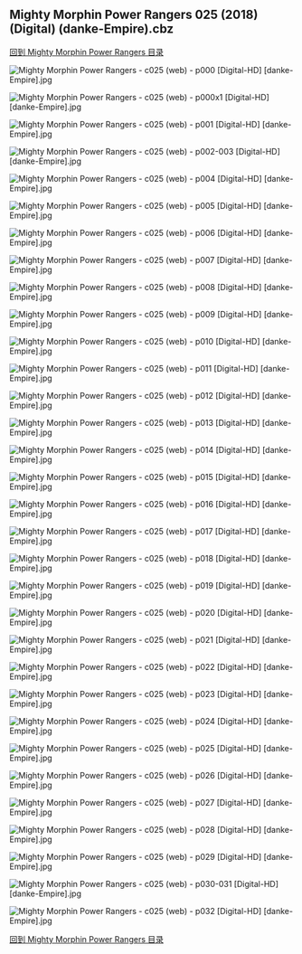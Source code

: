 ## Mighty Morphin Power Rangers 025 (2018) (Digital) (danke-Empire).cbz


[回到 Mighty Morphin Power Rangers 目录](https://github.com/alicewish/markdown/blob/master/series/Mighty-Morphin-Power-Rangers.md)


![Mighty Morphin Power Rangers - c025 (web) - p000 [Digital-HD] [danke-Empire].jpg](https://wx1.sinaimg.cn/large/6a9fdecagy1fq2bqprhdaj21j82cwe82.jpg)

![Mighty Morphin Power Rangers - c025 (web) - p000x1 [Digital-HD] [danke-Empire].jpg](https://wx1.sinaimg.cn/large/6a9fdecagy1fq2bqwdoylj21j82cwe81.jpg)

![Mighty Morphin Power Rangers - c025 (web) - p001 [Digital-HD] [danke-Empire].jpg](https://wx1.sinaimg.cn/large/6a9fdecagy1fq2br6gt67j21j82cwhdt.jpg)

![Mighty Morphin Power Rangers - c025 (web) - p002-003 [Digital-HD] [danke-Empire].jpg](https://wx1.sinaimg.cn/large/6a9fdecagy1fq2brjbi91j21kw17q7wk.jpg)

![Mighty Morphin Power Rangers - c025 (web) - p004 [Digital-HD] [danke-Empire].jpg](https://wx1.sinaimg.cn/large/6a9fdecagy1fq2brpu9sxj21j82cwb29.jpg)

![Mighty Morphin Power Rangers - c025 (web) - p005 [Digital-HD] [danke-Empire].jpg](https://wx1.sinaimg.cn/large/6a9fdecagy1fq2bruju9sj21j82cwqpw.jpg)

![Mighty Morphin Power Rangers - c025 (web) - p006 [Digital-HD] [danke-Empire].jpg](https://wx1.sinaimg.cn/large/6a9fdecagy1fq2brzujtcj21j82cw7wh.jpg)

![Mighty Morphin Power Rangers - c025 (web) - p007 [Digital-HD] [danke-Empire].jpg](https://wx1.sinaimg.cn/large/6a9fdecagy1fq2bs83z2lj21j82cw7wh.jpg)

![Mighty Morphin Power Rangers - c025 (web) - p008 [Digital-HD] [danke-Empire].jpg](https://wx1.sinaimg.cn/large/6a9fdecagy1fq2bsee9gvj21j82cwb29.jpg)

![Mighty Morphin Power Rangers - c025 (web) - p009 [Digital-HD] [danke-Empire].jpg](https://wx1.sinaimg.cn/large/6a9fdecagy1fq2bskldjaj21j82cw7wh.jpg)

![Mighty Morphin Power Rangers - c025 (web) - p010 [Digital-HD] [danke-Empire].jpg](https://wx1.sinaimg.cn/large/6a9fdecagy1fq2bsr2bzuj21j82cw4qp.jpg)

![Mighty Morphin Power Rangers - c025 (web) - p011 [Digital-HD] [danke-Empire].jpg](https://wx1.sinaimg.cn/large/6a9fdecagy1fq2bsz0bm8j21j82cwx5a.jpg)

![Mighty Morphin Power Rangers - c025 (web) - p012 [Digital-HD] [danke-Empire].jpg](https://wx1.sinaimg.cn/large/6a9fdecagy1fq2bt71kg4j21j82cw1kx.jpg)

![Mighty Morphin Power Rangers - c025 (web) - p013 [Digital-HD] [danke-Empire].jpg](https://wx1.sinaimg.cn/large/6a9fdecagy1fq2btbqrpoj21j82cwe81.jpg)

![Mighty Morphin Power Rangers - c025 (web) - p014 [Digital-HD] [danke-Empire].jpg](https://wx1.sinaimg.cn/large/6a9fdecagy1fq2btn20mpj21j82cw7wh.jpg)

![Mighty Morphin Power Rangers - c025 (web) - p015 [Digital-HD] [danke-Empire].jpg](https://wx1.sinaimg.cn/large/6a9fdecagy1fq2btws2fvj21j82cwe81.jpg)

![Mighty Morphin Power Rangers - c025 (web) - p016 [Digital-HD] [danke-Empire].jpg](https://wx1.sinaimg.cn/large/6a9fdecagy1fq2bu6d7ezj21j82cw7wh.jpg)

![Mighty Morphin Power Rangers - c025 (web) - p017 [Digital-HD] [danke-Empire].jpg](https://wx1.sinaimg.cn/large/6a9fdecagy1fq2buew6opj21j82cw4qp.jpg)

![Mighty Morphin Power Rangers - c025 (web) - p018 [Digital-HD] [danke-Empire].jpg](https://wx1.sinaimg.cn/large/6a9fdecagy1fq2bumfxa7j21j82cw7wh.jpg)

![Mighty Morphin Power Rangers - c025 (web) - p019 [Digital-HD] [danke-Empire].jpg](https://wx1.sinaimg.cn/large/6a9fdecagy1fq2buu6gmpj21j82cw1kx.jpg)

![Mighty Morphin Power Rangers - c025 (web) - p020 [Digital-HD] [danke-Empire].jpg](https://wx1.sinaimg.cn/large/6a9fdecagy1fq2buz3006j21j82cwql1.jpg)

![Mighty Morphin Power Rangers - c025 (web) - p021 [Digital-HD] [danke-Empire].jpg](https://wx1.sinaimg.cn/large/6a9fdecagy1fq2bv8uykij21j82cw7wh.jpg)

![Mighty Morphin Power Rangers - c025 (web) - p022 [Digital-HD] [danke-Empire].jpg](https://wx1.sinaimg.cn/large/6a9fdecagy1fq2bvfbiiaj21j82cw4qp.jpg)

![Mighty Morphin Power Rangers - c025 (web) - p023 [Digital-HD] [danke-Empire].jpg](https://wx1.sinaimg.cn/large/6a9fdecagy1fq2bvkq7zwj21j82cw4qp.jpg)

![Mighty Morphin Power Rangers - c025 (web) - p024 [Digital-HD] [danke-Empire].jpg](https://wx1.sinaimg.cn/large/6a9fdecagy1fq2bvqk7jpj21j82cwb17.jpg)

![Mighty Morphin Power Rangers - c025 (web) - p025 [Digital-HD] [danke-Empire].jpg](https://wx1.sinaimg.cn/large/6a9fdecagy1fq2bvy2omhj21j82cw1jh.jpg)

![Mighty Morphin Power Rangers - c025 (web) - p026 [Digital-HD] [danke-Empire].jpg](https://wx1.sinaimg.cn/large/6a9fdecagy1fq2bw3e2e7j21j82cwazt.jpg)

![Mighty Morphin Power Rangers - c025 (web) - p027 [Digital-HD] [danke-Empire].jpg](https://wx1.sinaimg.cn/large/6a9fdecagy1fq2bwghxukj21j82cwu0x.jpg)

![Mighty Morphin Power Rangers - c025 (web) - p028 [Digital-HD] [danke-Empire].jpg](https://wx1.sinaimg.cn/large/6a9fdecagy1fq2bwos4zgj21j82cwu0x.jpg)

![Mighty Morphin Power Rangers - c025 (web) - p029 [Digital-HD] [danke-Empire].jpg](https://wx1.sinaimg.cn/large/6a9fdecagy1fq2bx1y7rpj21j82cw1ky.jpg)

![Mighty Morphin Power Rangers - c025 (web) - p030-031 [Digital-HD] [danke-Empire].jpg](https://wx1.sinaimg.cn/large/6a9fdecagy1fq2bxvau6zj21kw17qnpg.jpg)

![Mighty Morphin Power Rangers - c025 (web) - p032 [Digital-HD] [danke-Empire].jpg](https://wx1.sinaimg.cn/large/6a9fdecagy1fq2by19qqwj21j82cwayo.jpg)

[回到 Mighty Morphin Power Rangers 目录](https://github.com/alicewish/markdown/blob/master/series/Mighty-Morphin-Power-Rangers.md)

